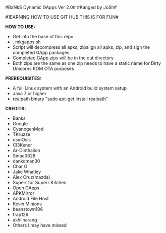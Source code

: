 #BaNkS Dynamic GApps Ver 2.0#
#Kanged by JoSh#

#1EARNING HOW TO USE GIT HUB THIS IS FOR FUN#

**HOW TO USE:**

* Get into the base of this repo
* . mkgapps.sh
* Script will decompress all apks, zipalign all apks, zip, and sign the completed GApp packages
* Completed GApp zips will be in the out directory
* Both zips are the same as one zip needs to have a static name for Dirty Unicorns ROM OTA purposes

**PREREQUISITES:**

* A full Linux system with an Android build system setup
* Java 7 or higher
* realpath binary "sudo apt-get install realpath"

**CREDITS:**

* Banks
* Google
* CyanogenMod
* TKruzze
* osmOsis
* Cl3Kener
* Ar-Dinthalion
* Smac0628
* dankoman30
* Char G
* Jake Whatley
* Alex Cruz(mazda)
* Superr for Superr Kitchen
* Open GApps
* APKMirror
* Android File Host
* Kevin Minions
* beanstown106
* frap129
* akhilnarang
* Others I may have missed
